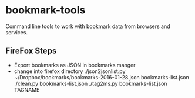 bookmark-tools
==============

Command line tools to work with bookmark data from browsers and services.

## FireFox Steps

* Export bookmarks as JSON in bookmarks manger
* change into firefox directory
    ./json2jsonlist.py ~/Dropbox/bookmarks/bookmarks-2016-01-28.json bookmarks-list.json
    ./clean.py bookmarks-list.json
    ./tag2ms.py bookmarks-list.json TAGNAME